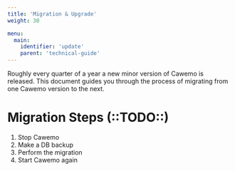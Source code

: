 ```yaml
---
title: 'Migration & Upgrade'
weight: 30

menu:
  main:
    identifier: 'update'
    parent: 'technical-guide'
---
```


Roughly every quarter of a year a new minor version of Cawemo is released. This document guides you through the process of migrating from one Cawemo version to the next.

# Migration Steps (::TODO::)

1.  Stop Cawemo
2.  Make a DB backup
3.  Perform the migration
4.  Start Cawemo again
